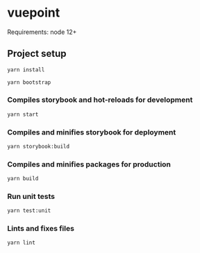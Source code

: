 # vuepoint


Requirements: node 12+


## Project setup

``` bash
yarn install
```

``` bash
yarn bootstrap
```

### Compiles storybook and hot-reloads for development

``` bash
yarn start
```

### Compiles and minifies storybook for deployment

``` bash
yarn storybook:build
```

### Compiles and minifies packages for production

``` bash
yarn build
```

### Run unit tests

``` bash
yarn test:unit
```

### Lints and fixes files

``` bash
yarn lint
```
